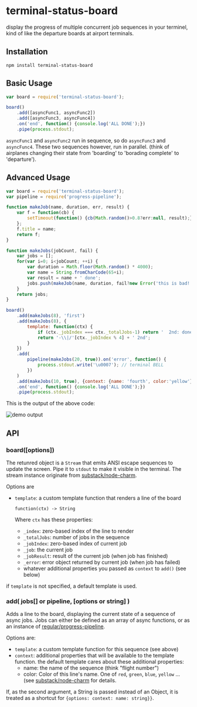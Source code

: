 terminal-status-board
====
display the progress of multiple concurrent job sequences in your terminel, kind of like the departure boards at airport terminals.

Installation
---

    npm install terminal-status-board

Basic Usage 
---
``` javascript
var board = require('terminal-status-board');

board()
    .add([asyncFunc1, asyncFunc2])
    .add([asyncFunc3, asyncFunc4])
    .on('end', function() {console.log('ALL DONE');})
    .pipe(process.stdout);
```
`asyncFunc1` and `asyncFunc2` run in sequence, so do `asyncFunc3` and `asyncFunc4`. These two sequences however, run in parallel. (think of airplanes changing their state from 'boarding' to 'borading complete' to 'departure').

Advanced Usage
---

``` javascript
var board = require('terminal-status-board');
var pipeline = require('progress-pipeline');

function makeJob(name, duration, err, result) {
    var f = function(cb) {
        setTimeout(function() {cb(Math.random()>0.8?err:null, result);}, duration);
    };
    f.title = name;
    return f;
}

function makeJobs(jobCount, fail) {
    var jobs = [];
    for(var i=0; i<jobCount; ++i) {
        var duration = Math.floor(Math.random() * 4000);
        var name = String.fromCharCode(65+i);
        var result = name + ' done';
        jobs.push(makeJob(name, duration, fail?new Error('this is bad!'):null, result));
    }
    return jobs;
}

board()
    .add(makeJobs(8), 'first')
    .add(makeJobs(8), {
        template: function(ctx) {
            if (ctx._jobIndex === ctx._totalJobs-1) return '  2nd: done';
            return '-\\|/'[ctx._jobIndex % 4] + ' 2nd';
        }
    })
    .add(
        pipeline(makeJobs(20, true)).on('error', function() {
            process.stdout.write('\u0007'); // terminal BELL
        })
    )
    .add(makeJobs(10, true), {context: {name: 'fourth', color:'yellow'}})
    .on('end', function() {console.log('ALL DONE');})
    .pipe(process.stdout);
```

This is the output of the above code:

![demo output](http://regular.github.io/terminal-status-board/terminal-status-board.gif)

API
---

### board([options])

The retunred object is a `Stream` that emits ANSI escape sequences to update the screen.
Pipe it to `stdout` to make it visible in the terminal.
The stream instance originate from [substack/node-charm](http://github.com/substack/node-charm).

Options are
  - `template`: a custom template function that renders a line of the board
   
    `function(ctx) -> String`
    
    Where `ctx` has these properties:
    
    - `_index`: zero-based index of the line to render
    - `_totalJobs`: number of jobs in the sequence
    - `_jobIndex`: zero-based index of current job
    - `_job`: the current job
    - `_jobResult`: result of the current job (when job has finished)
    - `_error`: error object returned by current job (when job has failed)
    - whatever additional properties you passed as `context` to `add()` (see below)
  
  if `template` is not specified, a default template is used.
  
### add( jobs[] or pipeline, [options or string] )
    
Adds a line to the board, displaying the current state of a sequence of async jobs.
Jobs can either be defined as an array of async functions, or as an instance of [regular/progress-pipeline](http://github.com/regular/progress-pipeline).

Options are:

- `template`: a custom template function for this sequence (see above)
- `context`: additional properties that will be available to the template function.
  the default template cares about these additional properties:
  - name: the name of the sequence (think "flight number")
  - color: Color of this line's name. One of `red`, `green`, `blue`, `yellow` ... (see [substack/node-charm](github.com/substack/node-charm) for details.
  
If, as the second argument, a String is passed instead of an Object, it is treated as a shortcut for
`{options: context: name: string}}`.
